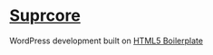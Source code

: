# [Suprcore](http://eightsevencentral.com)

WordPress development built on [HTML5 Boilerplate](http://html5boilerplate.com/)
